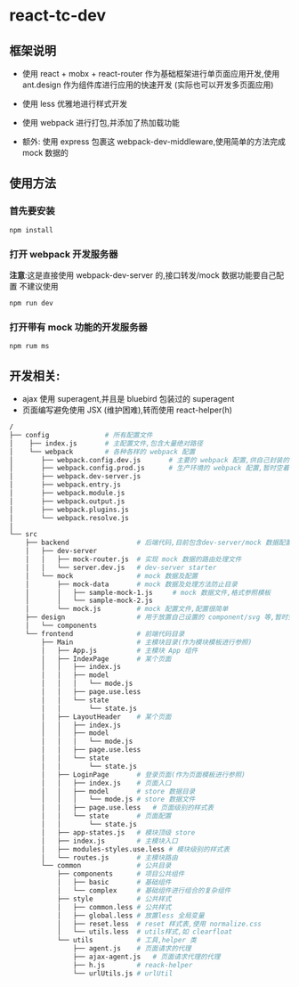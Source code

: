 # react-tc-dev

## 框架说明
- 使用 react +  mobx + react-router 作为基础框架进行单页面应用开发,使用 ant.design 作为组件库进行应用的快速开发
(实际也可以开发多页面应用)

- 使用 less 优雅地进行样式开发

- 使用 webpack 进行打包,并添加了热加载功能

- 额外: 使用 express 包裹这 webpack-dev-middleware,使用简单的方法完成 mock 数据的

## 使用方法

### 首先要安装
```
npm install
```

### 打开 webpack 开发服务器
**注意**:这是直接使用 webpack-dev-server 的,接口转发/mock 数据功能要自己配置
不建议使用
```
npm run dev
```
### 打开带有 mock 功能的开发服务器
```
npm rum ms
```

## 开发相关:
- ajax 使用 superagent,并且是 bluebird 包装过的 superagent
- 页面编写避免使用 JSX (维护困难),转而使用 react-helper(h)


```bash
/
├── config              # 所有配置文件
│    ├── index.js       # 主配置文件,包含大量绝对路径
│    └── webpack        # 各种各样的 webpack 配置
│       ├── webpack.config.dev.js       # 主要的 webpack 配置,供自己封装的 dev-server 使用
│       ├── webpack.config.prod.js      # 生产环境的 webpack 配置,暂时空着
│       ├── webpack.dev-server.js
│       ├── webpack.entry.js
│       ├── webpack.module.js
│       ├── webpack.output.js
│       ├── webpack.plugins.js
│       └── webpack.resolve.js
│
└── src
    ├── backend                 # 后端代码,目前包含dev-server/mock 数据配置
    │   ├── dev-server
    │   │   ├── mock-router.js  # 实现 mock 数据的路由处理文件
    │   │   └── server.dev.js   # dev-server starter
    │   └── mock                # mock 数据及配置
    │       ├── mock-data       # mock 数据及处理方法防止目录
    │       │   ├── sample-mock-1.js     # mock 数据文件,格式参照模板
    │       │   └── sample-mock-2.js
    │       └── mock.js         # mock 配置文件,配置很简单
    ├── design                  # 用于放置自己设置的 component/svg 等,暂时空置
    │   └── components
    └── frontend                # 前端代码目录
        ├── Main                # 主模块目录(作为模块模板进行参照)
        │   ├── App.js          # 主模块 App 组件
        │   ├── IndexPage       # 某个页面
        │   │   ├── index.js    
        │   │   ├── model
        │   │   │   └── mode.js
        │   │   ├── page.use.less
        │   │   └── state
        │   │       └── state.js
        │   ├── LayoutHeader    # 某个页面
        │   │   ├── index.js
        │   │   ├── model
        │   │   │   └── mode.js
        │   │   ├── page.use.less
        │   │   └── state
        │   │       └── state.js
        │   ├── LoginPage       # 登录页面(作为页面模板进行参照)
        │   │   ├── index.js    # 页面入口
        │   │   ├── model       # store 数据目录
        │   │   │   └── mode.js # store 数据文件
        │   │   ├── page.use.less   # 页面级别的样式表
        │   │   └── state       # 页面配置
        │   │       └── state.js
        │   ├── app-states.js   # 模块顶级 store
        │   ├── index.js        # 主模块入口
        │   ├── modules-styles.use.less # 模块级别的样式表
        │   └── routes.js       # 主模块路由
        └── common              # 公共目录
            ├── components      # 项目公共组件
            │   ├── basic       # 基础组件
            │   └── complex     # 基础组件进行组合的复杂组件
            ├── style           # 公共样式
            │   ├── common.less # 公共样式
            │   ├── global.less # 放置less 全局变量
            │   ├── reset.less  # reset 样式表,使用 normalize.css
            │   └── utils.less  # utils样式,如 clearfloat
            └── utils           # 工具,helper 类
                ├── agent.js    # 页面请求的代理
                ├── ajax-agent.js   # 页面请求代理的代理
                ├── h.js        # reack-helper
                └── urlUtils.js # urlUtil
```